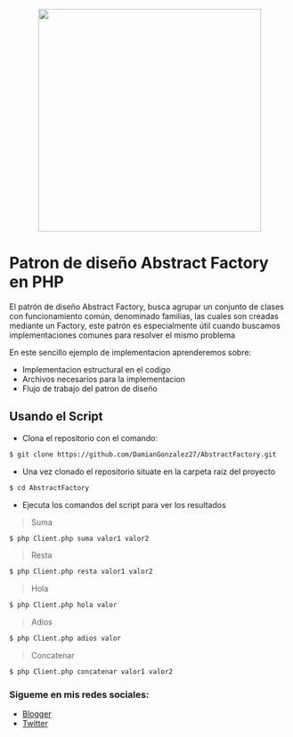 
<p align="center"><a href="https://damiangonzalezdev.blogspot.com/" target="_blank"><img src="https://cdn.pixabay.com/photo/2017/05/12/15/16/hexagon-2307350_960_720.png" width="400"></a></p>


# Patron de diseño Abstract Factory en PHP


El patrón de diseño Abstract Factory, busca agrupar un conjunto de clases con funcionamiento común, denominado familias, las cuales son creadas mediante un Factory, este patrón es especialmente útil cuando buscamos implementaciones comunes para resolver el mismo problema

En este sencillo ejemplo de implementacion aprenderemos sobre:

- Implementacion estructural en el codigo
- Archivos necesarios para la implementacion
- Flujo de trabajo del patron de diseño

## Usando el Script

- Clona el repositorio con el comando:

```sh
$ git clone https://github.com/DamianGonzalez27/AbstractFactory.git
```

- Una vez clonado el repositorio situate en la carpeta raiz del proyecto

```sh
$ cd AbstractFactory
```

- Ejecuta los comandos del script para ver los resultados

> Suma
```sh
$ php Client.php suma valor1 valor2
```

> Resta
```sh
$ php Client.php resta valor1 valor2
```

> Hola
```sh
$ php Client.php hola valor
```

> Adios
```sh
$ php Client.php adios valor
```

> Concatenar
```sh
$ php Client.php concatenar valor1 valor2
```

### Sigueme en mis redes sociales:

- [Blogger](https://damiangonzalezdev.blogspot.com/)
- [Twitter](https://twitter.com/DamianDev1)
